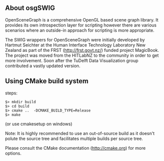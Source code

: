 About osgSWIG
-------------

OpenSceneGraph is a comprehensive OpenGL based scene graph
library. It provides its own introspection layer for scripting
however there are various scenarios where an outside-in approach
for scripting is more appropriate.

The SWIG wrappers for OpenSceneGraph were initially developed by
Hartmut Seichter at the Human Interface Technology Laboratory New Zealand
as part of the FRST (http://frst.govt.nz/) funded project MagicBook. The
project was moved from the HITLabNZ to the community in order to get more 
involvement.
Soon after the TuDelft Data Visualization group contributed a vastly updated version.


Using CMake build system
------------------------
steps:

    $> mkdir build
    $> cd build
    $> cmake ..  -DCMAKE_BUILD_TYPE=Release
    $> make

(or use cmakesetup on windows)

Note: It is highly recommended to use an out-of-source build as 
it doesn't polute the source tree and facilitates multiple builds 
per source tree.

Please consult the CMake documentation (http://cmake.org) for more options.
